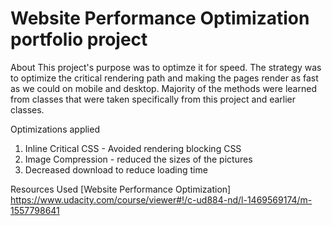 # Website Performance Optimization portfolio project

About
 This project's purpose was to optimze it for speed. The strategy was to optimize the critical rendering path and making the pages render as fast as we could on mobile and desktop. Majority of the methods were learned from classes that were taken specifically from this project and earlier classes.

 Optimizations applied
 1) Inline Critical CSS - Avoided rendering blocking CSS
 2) Image Compression - reduced the sizes of the pictures
 3) Decreased download to reduce loading time

 Resources Used
   [Website Performance Optimization] https://www.udacity.com/course/viewer#!/c-ud884-nd/l-1469569174/m-1557798641
